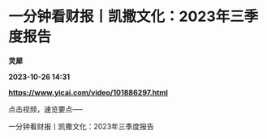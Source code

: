 # 一分钟看财报丨凯撒文化：2023年三季度报告
**灵犀**

**2023-10-26 14:31**

**https://www.yicai.com/video/101886297.html**

点击视频，速览要点──

一分钟看财报丨凯撒文化：2023年三季度报告